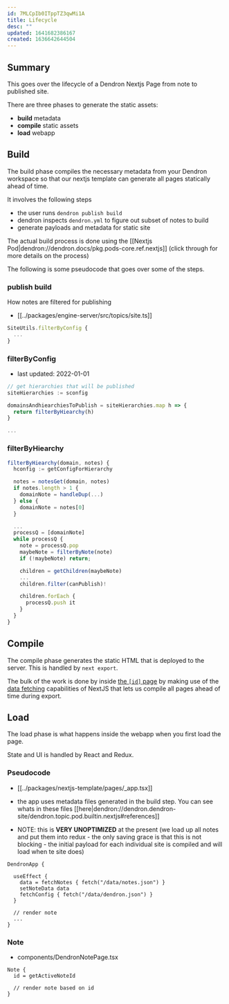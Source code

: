 ```yaml
---
id: 7MLCpIb0ITppTZ3qwMi1A
title: Lifecycle
desc: ""
updated: 1641682386167
created: 1636642644504
---
```


## Summary

This goes over the lifecycle of a Dendron Nextjs Page from note to published site.

There are three phases to generate the static assets:

- **build** metadata
- **compile** static assets
- **load** webapp

## Build

The build phase compiles the necessary metadata from your Dendron workspace so that our nextjs template can generate all pages statically ahead of time.

It involves the following steps

- the user runs `dendron publish build`
- dendron inspects `dendron.yml` to figure out subset of notes to build
- generate payloads and metadata for static site

The actual build process is done using the [[Nextjs Pod|dendron://dendron.docs/pkg.pods-core.ref.nextjs]] (click through for more details on the process)

The following is some pseudocode that goes over some of the steps.

### publish build

How notes are filtered for publishing

- [[../packages/engine-server/src/topics/site.ts]]

```ts
SiteUtils.filterByConfig {
  ...
}
```

### filterByConfig

- last updated: 2022-01-01

```ts
// get hierarchies that will be published
siteHierarchies := sconfig

domainsAndhiearchiesToPublish = siteHierarchies.map h => {
  return filterByHiearchy(h)
}

...
```

### filterByHiearchy

```ts
filterByHiearchy(domain, notes) {
  hconfig := getConfigForHierarchy

  notes = notesGet(domain, notes)
  if notes.length > 1 {
    domainNote = handleDup(...)
  } else {
    domainNote = notes[0]
  }

  ...
  processQ = [domainNote]
  while processQ {
    note = processQ.pop
    maybeNote = filterByNote(note)
    if (!maybeNote) return;

    children = getChildren(maybeNote)
    ...
    children.filter(canPublish)!

    children.forEach {
      processQ.push it
    }
  }
}
```

## Compile

The compile phase generates the static HTML that is deployed to the server. This is handled by `next export`.

The bulk of the work is done by inside [the `[id]` page](https://github.com/dendronhq/nextjs-template/blob/main/pages/notes/%5Bid%5D.tsx#L1:L1) by making use of the [data fetching](https://nextjs.org/docs/basic-features/data-fetching#getstaticprops-static-generation) capabilities of NextJS that lets us compile all pages ahead of time during export.

## Load

The load phase is what happens inside the webapp when you first load the page.

State and UI is handled by React and Redux.

### Pseudocode

- [[../packages/nextjs-template/pages/_app.tsx]]

- the app uses metadata files generated in the build step. You can see whats in these files [[here|dendron://dendron.dendron-site/dendron.topic.pod.builtin.nextjs#references]]

- NOTE: this is **VERY UNOPTIMIZED** at the present (we load up all notes and put them into redux - the only saving grace is that this is not blocking - the initial payload for each individual site is compiled and will load when te site does)

```tsx
DendronApp {

  useEffect {
    data = fetchNotes { fetch("/data/notes.json") }
    setNoteData data
    fetchConfig { fetch("/data/dendron.json") }
  }

  // render note
  ...
}
```

### Note

- components/DendronNotePage.tsx

```tsx
Note {
  id = getActiveNoteId

  // render note based on id
}
```

##
